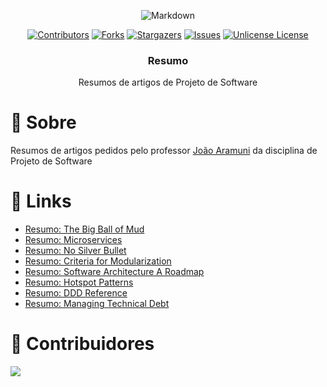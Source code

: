 <div align="center">

![Markdown][Markdown.io]

[![Contributors][contributors-shield]][contributors-url]
[![Forks][forks-shield]][forks-url]
[![Stargazers][stars-shield]][stars-url]
[![Issues][issues-shield]][issues-url]
[![Unlicense License][license-shield]][license-url]

<h3>Resumo</h3>
Resumos de artigos de Projeto de Software
</div>

# 📖 Sobre

Resumos de artigos pedidos pelo professor [João Aramuni](https://github.com/joaopauloaramuni) da disciplina de Projeto de Software

# 🔗 Links

-   [Resumo: The Big Ball of Mud](The-Big-Ball-of-Mud.md)
-   [Resumo: Microservices](Microservices.md)
-   [Resumo: No Silver Bullet](No-Silver-Bullet-Essence-and-Accidents-of-Software-Engineering.md)
-   [Resumo: Criteria for Modularization](Criteria-for-Modularization.md)
-   [Resumo: Software Architecture A Roadmap](Software-Architecture-A-Roadmap-1.md)
-   [Resumo: Hotspot Patterns](Hotspot-Patterns.md)
-   [Resumo: DDD Reference](DDD_Reference.md)
-   [Resumo: Managing Technical Debt](Managing-Technical-Debt.md)

# 🤝 Contribuidores

 <a href = "https://github.com/bgluis/resumos--Projeto-de-Software/graphs/contributors">
   <img src = "https://contrib.rocks/image?repo=bgluis/resumos--Projeto-de-Software"/>
 </a>

[repossitory-path]: bgluis/resumos--Projeto-de-Software/
[contributors-shield]: https://img.shields.io/github/contributors/bgluis/resumos--Projeto-de-Software.svg?style=for-the-badge
[contributors-url]: https://github.com/bgluis/resumos--Projeto-de-Software/graphs/contributors
[forks-shield]: https://img.shields.io/github/forks/bgluis/resumos--Projeto-de-Software.svg?style=for-the-badge
[forks-url]: https://github.com/bgluis/resumos--Projeto-de-Software/network/members
[stars-shield]: https://img.shields.io/github/stars/bgluis/resumos--Projeto-de-Software.svg?style=for-the-badge
[stars-url]: https://github.com/bgluis/resumos--Projeto-de-Software/stargazers
[issues-shield]: https://img.shields.io/github/issues/bgluis/resumos--Projeto-de-Software.svg?style=for-the-badge
[issues-url]: https://github.com/bgluis/resumos--Projeto-de-Software/issues
[license-shield]: https://img.shields.io/github/license/bgluis/resumos--Projeto-de-Software.svg?style=for-the-badge
[license-url]: https://github.com/bgluis/resumos--Projeto-de-Software/blob/master/LICENSE.txt
[Markdown.io]: https://img.shields.io/badge/Markdown-000000?style=for-the-badge&logo=markdown&logoColor=white
